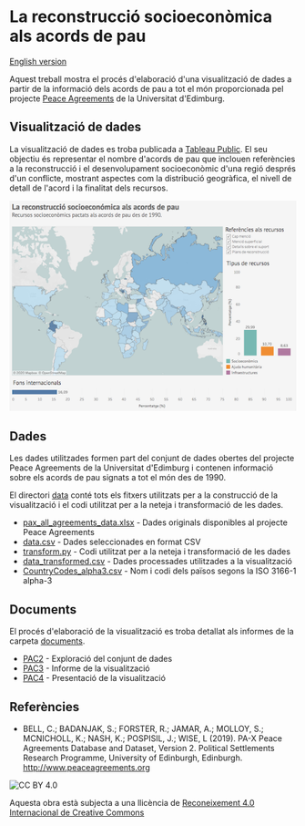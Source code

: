 #  La reconstrucció socioeconòmica als acords de pau

[English version](README_en.md)

Aquest treball mostra el procés d'elaboració d'una visualització de dades a partir de la informació dels acords de pau 
a tot el món proporcionada pel projecte [Peace Agreements](https://www.peaceagreements.org/) de la Universitat d'Edimburg.

## Visualització de dades

La visualització de dades es troba publicada a [Tableau Public](https://public.tableau.com/profile/vboix2#!/vizhome/PeaceAgreements_15779063007210/Visualitzacio). 
El seu objectiu és representar el nombre d'acords de pau que inclouen referències a la reconstrucció i el desenvolupament socioeconòmic d'una 
regió després d'un conflicte, mostrant aspectes com la distribució geogràfica, el nivell de detall de l'acord i la finalitat dels recursos.

[![Visualització](./documents/Visualitzacio.png)](https://public.tableau.com/profile/vboix2#!/vizhome/PeaceAgreements_15779063007210/Visualitzacio)

## Dades

Les dades utilitzades formen part del conjunt de dades obertes del projecte Peace Agreements de la Universitat 
d'Edimburg i contenen informació sobre els acords de pau signats a tot el món des de 1990.

El directori [data](./data) conté tots els fitxers utilitzats per a la construcció de la visualització i 
el codi utilitzat per a la neteja i transformació de les dades.

* [pax_all_agreements_data.xlsx](./data/pax_all_agreements_data.xlsx) - Dades originals disponibles al projecte Peace Agreements
* [data.csv](./data/data.csv) - Dades seleccionades en format CSV
* [transform.py](./data/transform.py) - Codi utilitzat per a la neteja i transformació de les dades
* [data_transformed.csv](./data/data_transformed.csv) - Dades processades utilitzades a la visualització
* [CountryCodes_alpha3.csv](./data/CountryCodes_alpha3.csv) - Nom i codi dels països segons la ISO 3166-1 alpha-3

## Documents

El procés d'elaboració de la visualització es troba detallat als informes de la carpeta [documents](./documents).

* [PAC2](./documents/PAC2_VictorBoix.pdf) - Exploració del conjunt de dades
* [PAC3](./documents/PAC3_VictorBoix.pdf) - Informe de la visualització
* [PAC4](./documents/PAC4_VictorBoix.pdf) - Presentació de la visualització


## Referències

* BELL, C.; BADANJAK, S.; FORSTER, R.; JAMAR, A.; MOLLOY, S.; MCNICHOLL, K.; NASH, K.; POSPISIL, J.; WISE, L (2019). 
PA-X Peace Agreements Database and Dataset, Version 2. Political Settlements Research Programme, 
University of Edinburgh, Edinburgh. http://www.peaceagreements.org

![CC BY 4.0](https://mirrors.creativecommons.org/presskit/buttons/88x31/png/by.png)

Aquesta obra està subjecta a una llicència de [Reconeixement 4.0 Internacional de Creative Commons](https://creativecommons.org/licenses/by/4.0/)